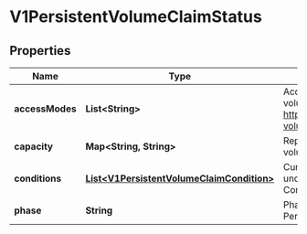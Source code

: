 
# V1PersistentVolumeClaimStatus

## Properties
Name | Type | Description | Notes
------------ | ------------- | ------------- | -------------
**accessModes** | **List&lt;String&gt;** | AccessModes contains the actual access modes the volume backing the PVC has. More info: https://kubernetes.io/docs/concepts/storage/persistent-volumes#access-modes-1 |  [optional]
**capacity** | **Map&lt;String, String&gt;** | Represents the actual resources of the underlying volume. |  [optional]
**conditions** | [**List&lt;V1PersistentVolumeClaimCondition&gt;**](V1PersistentVolumeClaimCondition.md) | Current Condition of persistent volume claim. If underlying persistent volume is being resized then the Condition will be set to &#39;ResizeStarted&#39;. |  [optional]
**phase** | **String** | Phase represents the current phase of PersistentVolumeClaim. |  [optional]




